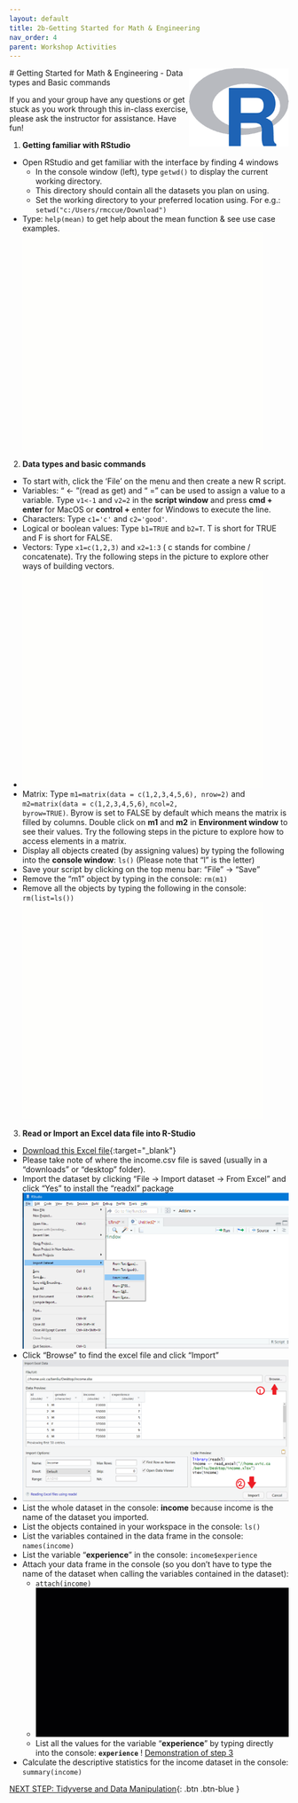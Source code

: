 ```yaml
---
layout: default
title: 2b-Getting Started for Math & Engineering
nav_order: 4
parent: Workshop Activities
---
```

<img src="images/rstudio-basics-01.png" style="float:right;width:180px;" alt="rstudio logo"> 
# Getting Started for Math & Engineering - Data types and Basic commands

If you and your group have any questions or get stuck as you work through this in-class exercise, please ask the instructor for assistance.  Have fun!

1. **Getting familiar with RStudio** 
- Open RStudio and get familiar with the interface by finding 4 windows
    - In the console window (left), type <code>getwd()</code> to display the current working directory.
    - This directory should contain all the datasets you plan on using.
    - Set the working directory to your preferred location using. For e.g.: <code>setwd("c:/Users/rmccue/Download")</code>
- Type: <code>help(mean)</code> to get help about the mean function & see use case examples.<br>
![Demonstration of Step 1](images/rstudio-basics-02.gif)
2. **Data types and basic commands**
- To start with, click the ‘File’ on the menu and then create a new R script.
- Variables: “ <- ”(read as get) and “ =” can be used to assign a value to a variable. Type <code>v1<-1</code>  and <code>v2=2</code>  in the **script window** and press **cmd + enter** for MacOS or **control +** enter for Windows to execute the line. 
- Characters: Type <code>c1='c'</code>  and <code>c2='good'</code>.
- Logical or boolean values: Type <code>b1=TRUE</code> and <code>b2=T</code>. T is short for TRUE and F is short for FALSE.
- Vectors: Type <code>x1=c(1,2,3)</code> and <code>x2=1:3</code> ( c stands for combine / concatenate). Try the following steps in the picture to explore other ways of building vectors.
- ![Adding above values, characters, logical values, vectors](images/rstudio-basics-03.gif)
- Matrix: Type <code>m1=matrix(data = c(1,2,3,4,5,6), nrow=2)</code> and <code>m2=matrix(data = c(1,2,3,4,5,6)</code>, <code>ncol=2, byrow=TRUE)</code>. Byrow is set to FALSE by default which means the matrix is filled by columns. Double click on **m1** and **m2** in **Environment window** to see their values. Try the following steps in the picture to explore how to access elements in a matrix.
- Display all objects created (by assigning values) by typing the following into the **console window**: <code>ls()</code> (Please note that “l” is the letter)
- Save your script by clicking on the top menu bar: “File” -> “Save”
- Remove the “m1” object by typing in the console: <code>rm(m1)</code>
- Remove all the objects by typing the following in the console: <code>rm(list=ls())</code>
![Demonstration of matrix data](images/rstudio-basics-04.gif)
3. **Read or Import an Excel data file into R-Studio**
- [Download this Excel file](docs/income.xlsx){:target="_blank"}
- Please take note of where the income.csv file is saved (usually in a “downloads” or “desktop” folder).
- Import the dataset by clicking “File -> Import dataset -> From Excel” and click “Yes” to install the “readxl” package
![Image of Import menu](images/rstudio-basics-05.png)
- Click “Browse” to find the excel file and click “Import”
- ![Browse and Import menu](images/rstudio-basics-06.png)
- List the whole dataset in the console: **income** because income is the name of the dataset you imported.
- List the objects contained in your workspace in the console: <code>ls()</code>
- List the variables contained in the data frame in the console: <code>names(income)</code>
- List the variable “**experience**” in the console: <code>income$experience</code>
- Attach your data frame in the console (so you don’t have to type the name of the dataset when calling the variables contained in the dataset):
    - <code>attach(income)</code>
    - ![Demonstration of Importing data](images/rstudio-basics-07.gif)  
    - List all the values for the variable “**experience**” by typing directly into the console: <code>**experience**</code>
! [Demonstration of step 3](images/rstudio-basics-08.gif)
- Calculate the descriptive statistics for the income dataset in the console: <code>summary(income)</code>

[NEXT STEP: Tidyverse and Data Manipulation](tidyverse-data.html){: .btn .btn-blue }
